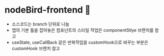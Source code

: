 # nodeBird-frontend 🍑

- 소스코드는 branch 단위로 나눔 
- 앱의 기본 틀을 잡아놓은 컴포넌트의 스타일 작업은 componentStlye 브랜치를 참고
- useState, useCallBack 같은 반복작업을 customHook으로 바꾸는 부분은 customHook 브랜치 참고
